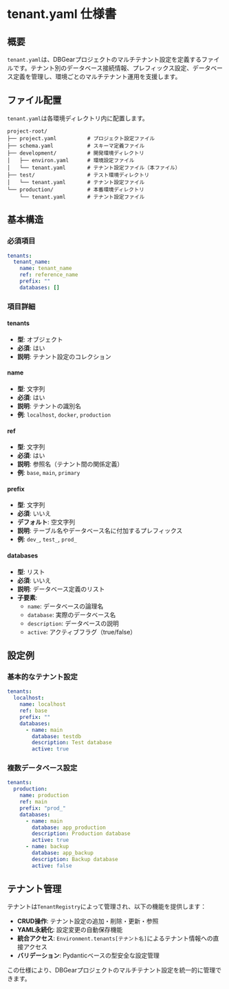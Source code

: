 # tenant.yaml 仕様書

## 概要

`tenant.yaml`は、DBGearプロジェクトのマルチテナント設定を定義するファイルです。テナント別のデータベース接続情報、プレフィックス設定、データベース定義を管理し、環境ごとのマルチテナント運用を支援します。

## ファイル配置

`tenant.yaml`は各環境ディレクトリ内に配置します。

```
project-root/
├── project.yaml          # プロジェクト設定ファイル
├── schema.yaml           # スキーマ定義ファイル
├── development/          # 開発環境ディレクトリ
│   ├── environ.yaml      # 環境設定ファイル
│   └── tenant.yaml       # テナント設定ファイル（本ファイル）
├── test/                 # テスト環境ディレクトリ
│   └── tenant.yaml       # テナント設定ファイル
└── production/           # 本番環境ディレクトリ
    └── tenant.yaml       # テナント設定ファイル
```

## 基本構造

### 必須項目

```yaml
tenants:
  tenant_name:
    name: tenant_name
    ref: reference_name
    prefix: ""
    databases: []
```

### 項目詳細

#### tenants
- **型**: オブジェクト
- **必須**: はい
- **説明**: テナント設定のコレクション

#### name
- **型**: 文字列
- **必須**: はい
- **説明**: テナントの識別名
- **例**: `localhost`, `docker`, `production`

#### ref
- **型**: 文字列
- **必須**: はい
- **説明**: 参照名（テナント間の関係定義）
- **例**: `base`, `main`, `primary`

#### prefix
- **型**: 文字列
- **必須**: いいえ
- **デフォルト**: 空文字列
- **説明**: テーブル名やデータベース名に付加するプレフィックス
- **例**: `dev_`, `test_`, `prod_`

#### databases
- **型**: リスト
- **必須**: いいえ
- **説明**: データベース定義のリスト
- **子要素**:
  - `name`: データベースの論理名
  - `database`: 実際のデータベース名
  - `description`: データベースの説明
  - `active`: アクティブフラグ（true/false）

## 設定例

### 基本的なテナント設定

```yaml
tenants:
  localhost:
    name: localhost
    ref: base
    prefix: ""
    databases:
      - name: main
        database: testdb
        description: Test database
        active: true
```

### 複数データベース設定

```yaml
tenants:
  production:
    name: production
    ref: main
    prefix: "prod_"
    databases:
      - name: main
        database: app_production
        description: Production database
        active: true
      - name: backup
        database: app_backup
        description: Backup database
        active: false
```

## テナント管理

テナントは`TenantRegistry`によって管理され、以下の機能を提供します：

- **CRUD操作**: テナント設定の追加・削除・更新・参照
- **YAML永続化**: 設定変更の自動保存機能
- **統合アクセス**: `Environment.tenants[テナント名]`によるテナント情報への直接アクセス
- **バリデーション**: Pydanticベースの型安全な設定管理

この仕様により、DBGearプロジェクトのマルチテナント設定を統一的に管理できます。